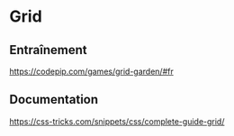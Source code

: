 # Grid

## Entraînement
https://codepip.com/games/grid-garden/#fr

## Documentation
https://css-tricks.com/snippets/css/complete-guide-grid/